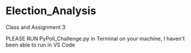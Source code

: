 # Election_Analysis
Class and Assignment 3


PLEASE RUN PyPoll_Challenge.py in Terminal on your machine, I haven't been able to run in VS Code
